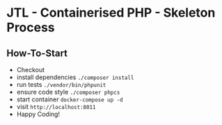 # JTL - Containerised PHP - Skeleton Process 


## How-To-Start

* Checkout
* install dependencies `./composer install`
* run tests `./vendor/bin/phpunit`
* ensure code style `./composer phpcs`
* start container `docker-compose up -d`
* visit `http://localhost:8011`
* Happy Coding!